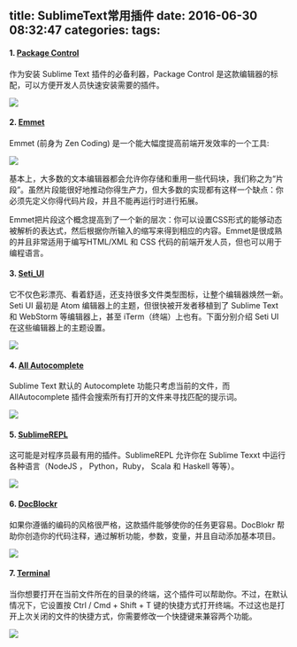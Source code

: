 title: SublimeText常用插件
date: 2016-06-30 08:32:47
categories:
tags:
---
#### 1. [Package Control](https://sublime.wbond.net/installation)

作为安装 Sublime Text 插件的必备利器，Package Control 是这款编辑器的标配，可以方便开发人员快速安装需要的插件。

![](http://7xkexv.dl1.z0.glb.clouddn.com/tools/st_package_control.png)


#### 2. [Emmet](http://emmet.io/)

Emmet (前身为 Zen Coding) 是一个能大幅度提高前端开发效率的一个工具:

![](http://7xkexv.dl1.z0.glb.clouddn.com/tools/st_emmet.jpg)

基本上，大多数的文本编辑器都会允许你存储和重用一些代码块，我们称之为“片段”。虽然片段能很好地推动你得生产力，但大多数的实现都有这样一个缺点：你必须先定义你得代码片段，并且不能再运行时进行拓展。

Emmet把片段这个概念提高到了一个新的层次：你可以设置CSS形式的能够动态被解析的表达式，然后根据你所输入的缩写来得到相应的内容。Emmet是很成熟的并且非常适用于编写HTML/XML 和 CSS 代码的前端开发人员，但也可以用于编程语言。


#### 3. [Seti_UI](https://github.com/ctf0/Seti_ST3)

它不仅色彩漂亮、看着舒适，还支持很多文件类型图标，让整个编辑器焕然一新。Seti UI 最初是 Atom 编辑器上的主题，但很快被开发者移植到了 Sublime Text 和 WebStorm 等编辑器上，甚至 iTerm（终端）上也有。下面分别介绍 Seti UI 在这些编辑器上的主题设置。

![](http://7xkexv.dl1.z0.glb.clouddn.com/tools/st_seti_ui.png)


#### 4. [All Autocomplete](https://github.com/alienhard/SublimeAllAutocomplete)

Sublime Text 默认的 Autocomplete 功能只考虑当前的文件，而 AllAutocomplete 插件会搜索所有打开的文件来寻找匹配的提示词。

![](http://7xkexv.dl1.z0.glb.clouddn.com/tools/st_all_complete.png)


#### 5. [SublimeREPL](https://github.com/wuub/SublimeREPL)

这可能是对程序员最有用的插件。SublimeREPL 允许你在 Sublime Texxt 中运行各种语言（NodeJS ， Python，Ruby， Scala 和 Haskell 等等）。

![](http://7xkexv.dl1.z0.glb.clouddn.com/tools/st_sublime_repl.png)


#### 6. [DocBlockr](https://github.com/spadgos/sublime-jsdocs)

如果你遵循的编码的风格很严格，这款插件能够使你的任务更容易。DocBlokr 帮助你创造你的代码注释，通过解析功能，参数，变量，并且自动添加基本项目。

![](http://7xkexv.dl1.z0.glb.clouddn.com/tools/st_docblockr.png)


#### 7. [Terminal](https://github.com/wbond/sublime_terminal)

当你想要打开在当前文件所在的目录的终端，这个插件可以帮助你。不过，在默认情况下，它设置按 Ctrl / Cmd + Shift + T 键的快捷方式打开终端。不过这也是打开上次关闭的文件的快捷方式，你需要修改一个快捷键来兼容两个功能。

![](http://7xkexv.dl1.z0.glb.clouddn.com/tools/st_terminal.jpg)
